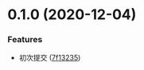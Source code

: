 # 0.1.0 (2020-12-04)


### Features

* 初次提交 ([7f13235](https://github.com/EEEVO/vue3-ts-base/commit/7f13235076d1df8586c98d6c20afe931a9ef47cf))



